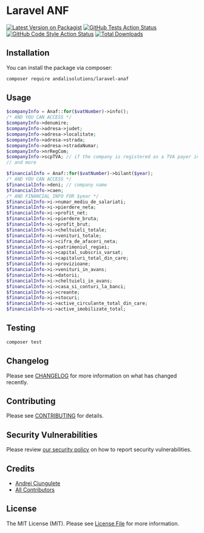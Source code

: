 # Laravel ANF 

[![Latest Version on Packagist](https://img.shields.io/packagist/v/andalisolutions/laravel-anaf.svg?style=flat-square)](https://packagist.org/packages/andalisolutions/laravel-anaf)
[![GitHub Tests Action Status](https://img.shields.io/github/workflow/status/andalisolutions/laravel-anaf/run-tests?label=tests)](https://github.com/andalisolutions/laravel-anaf/actions?query=workflow%3Arun-tests+branch%3Amain)
[![GitHub Code Style Action Status](https://img.shields.io/github/workflow/status/andalisolutions/laravel-anaf/Check%20&%20fix%20styling?label=code%20style)](https://github.com/andalisolutions/laravel-anaf/actions?query=workflow%3A"Check+%26+fix+styling"+branch%3Amain)
[![Total Downloads](https://img.shields.io/packagist/dt/andalisolutions/laravel-anaf.svg?style=flat-square)](https://packagist.org/packages/andalisolutions/laravel-anaf)


## Installation

You can install the package via composer:

```bash
composer require andalisolutions/laravel-anaf
```

## Usage 

```php
$companyInfo = Anaf::for($vatNumber)->info();
/* AND YOU CAN ACCESS */
$companyInfo->denumire;
$companyInfo->adresa->judet;
$companyInfo->adresa->localitate;
$companyInfo->adresa->strada;
$companyInfo->adresa->stradaNumar;
$companyInfo->nrRegCom;
$companyInfo->scpTVA; // if the company is registered as a TVA payer in Romania;
// and more
```

```php
$financialInfo = Anaf::for($vatNumber)->bilant($year);
/* AND YOU CAN ACCESS */
$financialInfo->deni; // company name
$financialInfo->caen;
/* AND FINANCIAL INFO FOR $year */
$financialInfo->i->numar_mediu_de_salariati;
$financialInfo->i->pierdere_neta;
$financialInfo->i->profit_net;
$financialInfo->i->pierdere_bruta;
$financialInfo->i->profit_brut;
$financialInfo->i->cheltuieli_totale;
$financialInfo->i->venituri_totale;
$financialInfo->i->cifra_de_afaceri_neta;
$financialInfo->i->patrimoniul_regiei;
$financialInfo->i->capital_subscris_varsat;
$financialInfo->i->capitaluri_total_din_care;
$financialInfo->i->provizioane;
$financialInfo->i->venituri_in_avans;
$financialInfo->i->datorii;
$financialInfo->i->cheltuieli_in_avans;
$financialInfo->i->casa_si_conturi_la_banci;
$financialInfo->i->creante;
$financialInfo->i->stocuri;
$financialInfo->i->active_circulante_total_din_care;
$financialInfo->i->active_imobilizate_total;
```

## Testing

```bash
composer test
```

## Changelog

Please see [CHANGELOG](CHANGELOG.md) for more information on what has changed recently.

## Contributing

Please see [CONTRIBUTING](https://github.com/ciungulete/.github/blob/main/CONTRIBUTING.md) for details.

## Security Vulnerabilities

Please review [our security policy](../../security/policy) on how to report security vulnerabilities.

## Credits

- [Andrei Ciungulete](https://github.com/ciungulete)
- [All Contributors](../../contributors)

## License

The MIT License (MIT). Please see [License File](LICENSE.md) for more information.

